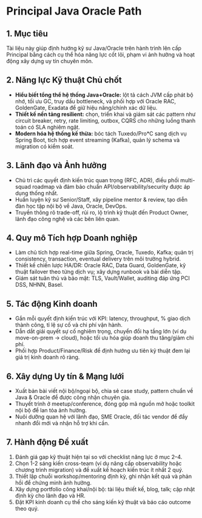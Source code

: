 # Principal Java Oracle Path

## 1. Mục tiêu
Tài liệu này giúp định hướng kỹ sư Java/Oracle trên hành trình lên cấp Principal bằng cách cụ thể hóa năng lực cốt lõi, phạm vi ảnh hưởng và hoạt động xây dựng uy tín chuyên môn.

## 2. Năng lực Kỹ thuật Chủ chốt
- **Hiểu biết tổng thể hệ thống Java+Oracle:** lột tả cách JVM cấp phát bộ nhớ, tối ưu GC, truy dấu bottleneck, và phối hợp với Oracle RAC, GoldenGate, Exadata để giữ hiệu năng/chính xác dữ liệu.
- **Thiết kế nền tảng resilient:** chọn, triển khai và giám sát các pattern như circuit breaker, retry, rate limiting, outbox, CQRS cho những luồng thanh toán có SLA nghiêm ngặt.
- **Modern hóa hệ thống kế thừa:** bóc tách Tuxedo/Pro*C sang dịch vụ Spring Boot, tích hợp event streaming (Kafka), quản lý schema và migration có kiểm soát.

## 3. Lãnh đạo và Ảnh hưởng
- Chủ trì các quyết định kiến trúc quan trọng (RFC, ADR), điều phối multi-squad roadmap và đảm bảo chuẩn API/observability/security được áp dụng thống nhất.
- Huấn luyện kỹ sư Senior/Staff, xây pipeline mentor & review, tạo diễn đàn học tập nội bộ về Java, Oracle, DevOps.
- Truyền thông rõ trade-off, rủi ro, lộ trình kỹ thuật đến Product Owner, lãnh đạo công nghệ và các bên liên quan.

## 4. Quy mô Tích hợp Doanh nghiệp
- Làm chủ tích hợp real-time giữa Spring, Oracle, Tuxedo, Kafka; quản trị consistency, transaction, eventual delivery trên môi trường hybrid.
- Thiết kế chiến lược HA/DR: Oracle RAC, Data Guard, GoldenGate, kỹ thuật failover theo từng dịch vụ; xây dựng runbook và bài diễn tập.
- Giám sát tuân thủ và bảo mật: TLS, Vault/Wallet, auditing đáp ứng PCI DSS, NHNN, Basel.

## 5. Tác động Kinh doanh
- Gắn mỗi quyết định kiến trúc với KPI: latency, throughput, % giao dịch thành công, tỉ lệ sự cố và chi phí vận hành.
- Dẫn dắt giải quyết sự cố nghiêm trọng, chuyển đổi hạ tầng lớn (ví dụ move-on-prem → cloud), hoặc tối ưu hóa giúp doanh thu tăng/giảm chi phí.
- Phối hợp Product/Finance/Risk để định hướng ưu tiên kỹ thuật đem lại giá trị kinh doanh rõ ràng.

## 6. Xây dựng Uy tín & Mạng lưới
- Xuất bản bài viết nội bộ/ngoại bộ, chia sẻ case study, pattern chuẩn về Java & Oracle để được công nhận chuyên gia.
- Thuyết trình ở meetup/conference, đóng góp mã nguồn mở hoặc toolkit nội bộ để lan tỏa ảnh hưởng.
- Nuôi dưỡng quan hệ với lãnh đạo, SME Oracle, đối tác vendor để đẩy nhanh đổi mới và nhận hỗ trợ khi cần.

## 7. Hành động Đề xuất
1. Đánh giá gap kỹ thuật hiện tại so với checklist năng lực ở mục 2–4.
2. Chọn 1-2 sáng kiến cross-team (ví dụ nâng cấp observability hoặc chương trình migration) và đề xuất kế hoạch kiến trúc ít nhất 2 quý.
3. Thiết lập chuỗi workshop/mentoring định kỳ, ghi nhận kết quả và phản hồi để chứng minh ảnh hưởng.
4. Xây dựng portfolio công khai/nội bộ: tài liệu thiết kế, blog, talk; cập nhật định kỳ cho lãnh đạo và HR.
5. Đặt KPI kinh doanh cụ thể cho sáng kiến kỹ thuật và báo cáo outcome theo quý.
